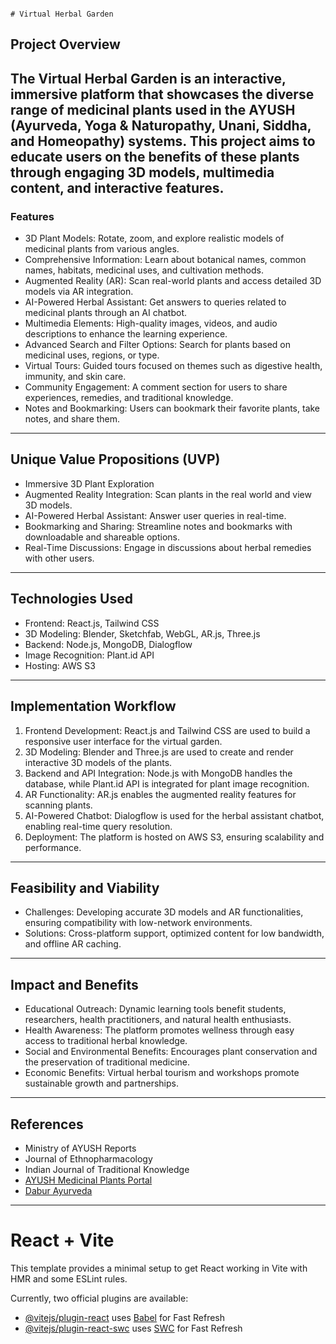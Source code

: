                                                                                                  # Virtual Herbal Garden

## Project Overview

The **Virtual Herbal Garden** is an interactive, immersive platform that showcases the diverse range of medicinal plants used in the AYUSH (Ayurveda, Yoga & Naturopathy, Unani, Siddha, and Homeopathy) systems. This project aims to educate users on the benefits of these plants through engaging 3D models, multimedia content, and interactive features.
---
### Features

- 3D Plant Models: Rotate, zoom, and explore realistic models of medicinal plants from various angles.
- Comprehensive Information: Learn about botanical names, common names, habitats, medicinal uses, and cultivation methods.
- Augmented Reality (AR): Scan real-world plants and access detailed 3D models via AR integration.
- AI-Powered Herbal Assistant: Get answers to queries related to medicinal plants through an AI chatbot.
- Multimedia Elements: High-quality images, videos, and audio descriptions to enhance the learning experience.
- Advanced Search and Filter Options: Search for plants based on medicinal uses, regions, or type.
- Virtual Tours: Guided tours focused on themes such as digestive health, immunity, and skin care.
- Community Engagement: A comment section for users to share experiences, remedies, and traditional knowledge.
- Notes and Bookmarking: Users can bookmark their favorite plants, take notes, and share them.
---
## Unique Value Propositions (UVP)
- Immersive 3D Plant Exploration
- Augmented Reality Integration: Scan plants in the real world and view 3D models.
- AI-Powered Herbal Assistant: Answer user queries in real-time.
- Bookmarking and Sharing: Streamline notes and bookmarks with downloadable and shareable options.
- Real-Time Discussions: Engage in discussions about herbal remedies with other users.
---
## Technologies Used
- Frontend: React.js, Tailwind CSS
- 3D Modeling: Blender, Sketchfab, WebGL, AR.js, Three.js
- Backend: Node.js, MongoDB, Dialogflow
- Image Recognition: Plant.id API
- Hosting: AWS S3
---
## Implementation Workflow
1. Frontend Development: React.js and Tailwind CSS are used to build a responsive user interface for the virtual garden.
2. 3D Modeling: Blender and Three.js are used to create and render interactive 3D models of the plants.
3. Backend and API Integration: Node.js with MongoDB handles the database, while Plant.id API is integrated for plant image recognition.
4. AR Functionality: AR.js enables the augmented reality features for scanning plants.
5. AI-Powered Chatbot: Dialogflow is used for the herbal assistant chatbot, enabling real-time query resolution.
6. Deployment: The platform is hosted on AWS S3, ensuring scalability and performance.
---
## Feasibility and Viability
- Challenges: Developing accurate 3D models and AR functionalities, ensuring compatibility with low-network environments.
- Solutions: Cross-platform support, optimized content for low bandwidth, and offline AR caching.
---
## Impact and Benefits
- Educational Outreach: Dynamic learning tools benefit students, researchers, health practitioners, and natural health enthusiasts.
- Health Awareness: The platform promotes wellness through easy access to traditional herbal knowledge.
- Social and Environmental Benefits: Encourages plant conservation and the preservation of traditional medicine.
- Economic Benefits: Virtual herbal tourism and workshops promote sustainable growth and partnerships.
---
## References
- Ministry of AYUSH Reports
- Journal of Ethnopharmacology
- Indian Journal of Traditional Knowledge
- [AYUSH Medicinal Plants Portal](https://www.wbhealth.gov.in/WBSMPB/medicinal_plants_available.php)
- [Dabur Ayurveda](https://www.dabur.com/ayurveda/ayurvedic-medicinal-plants)

---















# React + Vite

This template provides a minimal setup to get React working in Vite with HMR and some ESLint rules.

Currently, two official plugins are available:

- [@vitejs/plugin-react](https://github.com/vitejs/vite-plugin-react/blob/main/packages/plugin-react/README.md) uses [Babel](https://babeljs.io/) for Fast Refresh
- [@vitejs/plugin-react-swc](https://github.com/vitejs/vite-plugin-react-swc) uses [SWC](https://swc.rs/) for Fast Refresh
